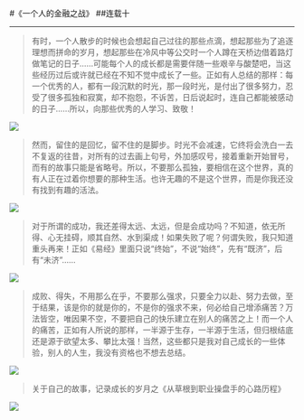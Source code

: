 #《一个人的金融之战》
##连载十
***
>有时，一个人散步的时候也会想起自己过往的那些点滴，想起那些为了追逐理想而拼命的岁月，想起那些在冷风中等公交时一个人蹲在天桥边借着路灯做笔记的日子……可能每个人的成长都是需要伴随一些艰辛与酸楚吧，当这些经历过后或许就已经在不知不觉中成长了一些。正如有人总结的那样：每一个优秀的人，都有一段沉默的时光，那一段时光，是付出了很多努力，忍受了很多孤独和寂寞，却不抱怨，不诉苦，日后说起时，连自己都能被感动的日子……所以，向那些优秀的人学习、致敬！﻿﻿﻿﻿﻿﻿﻿
> 

![](./_image/magazine-unlock-01-2.3.451-bigpicture_01_80.jpg)
>然而，留住的是回忆，留不住的是脚步。时光不会减速，它终将会洗白一去不复返的往昔，对所有的过去画上句号，外加感叹号，接着重新开始冒号，而有的故事只能是省略号。所以，不要那么孤独，要相信在这个世界，真的有人正在过着你想要的那种生活。也许无趣的不是这个世界，而是你我还没有找到有趣的活法。﻿﻿﻿﻿﻿﻿﻿

![](./_image/magazine-unlock-01-2.3.455-bigpicture_01_50.jpg)
>对于所谓的成功，我还差得太远、太远，但是会成功吗？不知道，依无所得、心无挂碍，顺其自然、水到渠成！如果失败了呢？何谓失败，我只知道重头再来！正如《易经》里面只说“终始”，不说“始终”，先有“既济”，后有“未济”……﻿﻿﻿﻿﻿﻿﻿
> 

![](./_image/magazine-unlock-01-2.3.455-bigpicture_01_51.jpg)
>成败、得失，不用那么在乎，不要那么强求，只要全力以赴、努力去做，至于结果，该是你的就是你的，不是你的强求不来，何必给自己增添痛苦？万法皆空，唯因果不空，不要把自己的快乐建立在别人的痛苦之上！而一个人的痛苦，正如有人所说的那样，一半源于生存，一半源于生活，但归根结底还是源于欲望太多、攀比太强！当然，这些都只是我对自己成长的一些体验，别人的人生，我没有资格也不想去总结。﻿﻿﻿﻿﻿﻿﻿﻿﻿﻿

![](./_image/magazine-unlock-01-2.3.456-bigpicture_01_61.jpg)
>
> 关于自己的故事，记录成长的岁月之《从草根到职业操盘手的心路历程》

![](./_image/weixinerweima.jpeg)

> 